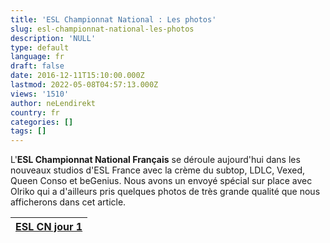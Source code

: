 ```yaml
---
title: 'ESL Championnat National : Les photos'
slug: esl-championnat-national-les-photos
description: 'NULL'
type: default
language: fr
draft: false
date: 2016-12-11T15:10:00.000Z
lastmod: 2022-05-08T04:57:13.000Z
views: '1510'
author: neLendirekt
country: fr
categories: []
tags: []
---
```

L'**ESL Championnat National Français** se déroule aujourd'hui dans les nouveaux studios d'ESL France avec la crème du subtop, LDLC, Vexed, Queen Conso et beGenius. Nous avons un envoyé spécial sur place avec Olriko qui a d'ailleurs pris quelques photos de très grande qualité que nous afficherons dans cet article.

| [ESL CN jour 1](//imgur.com/CIIoo) |
| ---------------------------------- |
